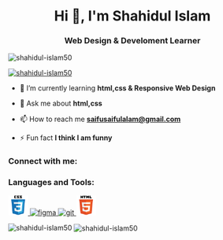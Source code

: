 <h1 align="center">Hi 👋, I'm Shahidul Islam</h1>
<h3 align="center">Web Design & Develoment Learner</h3>

<p align="left"> <img src="https://komarev.com/ghpvc/?username=shahidul-islam50&label=Profile%20views&color=0e75b6&style=flat" alt="shahidul-islam50" /> </p>

<p align="left"> <a href="https://github.com/ryo-ma/github-profile-trophy"><img src="https://github-profile-trophy.vercel.app/?username=shahidul-islam50" alt="shahidul-islam50" /></a> </p>

- 🌱 I’m currently learning **html,css & Responsive Web Design**

- 💬 Ask me about **html,css**

- 📫 How to reach me **saifusaifulalam@gmail.com**

- ⚡ Fun fact **I think I am funny**

<h3 align="left">Connect with me:</h3>


<h3 align="left">Languages and Tools:</h3>
<p align="left"> <a href="https://www.w3schools.com/css/" target="_blank" rel="noreferrer"> <img src="https://raw.githubusercontent.com/devicons/devicon/master/icons/css3/css3-original-wordmark.svg" alt="css3" width="40" height="40"/> </a> <a href="https://www.figma.com/" target="_blank" rel="noreferrer"> <img src="https://www.vectorlogo.zone/logos/figma/figma-icon.svg" alt="figma" width="40" height="40"/> </a> <a href="https://git-scm.com/" target="_blank" rel="noreferrer"> <img src="https://www.vectorlogo.zone/logos/git-scm/git-scm-icon.svg" alt="git" width="40" height="40"/> </a> <a href="https://www.w3.org/html/" target="_blank" rel="noreferrer"> <img src="https://raw.githubusercontent.com/devicons/devicon/master/icons/html5/html5-original-wordmark.svg" alt="html5" width="40" height="40"/> </a> </p>

<p><img align="left" src="https://github-readme-stats.vercel.app/api/top-langs?username=shahidul-islam50&show_icons=true&locale=en&layout=compact" alt="shahidul-islam50" /></p>

<p>&nbsp;<img align="center" src="https://github-readme-stats.vercel.app/api?username=shahidul-islam50&show_icons=true&locale=en" alt="shahidul-islam50" /></p>
